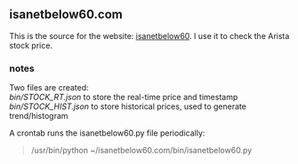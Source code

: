 ## isanetbelow60.com

This is the source for the website: <a href =http://www.isanetbelow60.com>isanetbelow60</a>.  I use it to check the Arista stock price.

### notes
Two files are created:
<br>
*bin/STOCK_RT.json* to store the real-time price and timestamp
<br>
*bin/STOCK_HIST.json* to store historical prices, used to generate trend/histogram

A crontab runs the isanetbelow60.py file periodically:
> /usr/bin/python ~/isanetbelow60.com/bin/isanetbelow60.py

